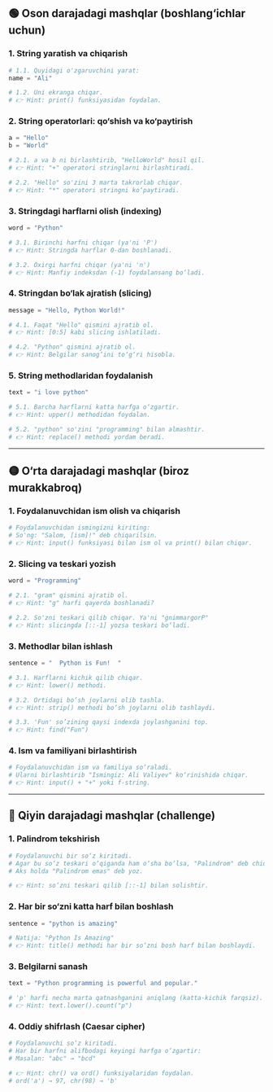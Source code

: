 ## 🟢 **Oson darajadagi mashqlar (boshlang‘ichlar uchun)**

### 1. **String yaratish va chiqarish**
```python
# 1.1. Quyidagi o'zgaruvchini yarat:
name = "Ali"

# 1.2. Uni ekranga chiqar. 
# 👉 Hint: print() funksiyasidan foydalan.
```

### 2. **String operatorlari: qo‘shish va ko‘paytirish**
```python
a = "Hello"
b = "World"

# 2.1. a va b ni birlashtirib, "HelloWorld" hosil qil.
# 👉 Hint: "+" operatori stringlarni birlashtiradi.

# 2.2. "Hello" so'zini 3 marta takrorlab chiqar.
# 👉 Hint: "*" operatori stringni ko‘paytiradi.
```

### 3. **Stringdagi harflarni olish (indexing)**
```python
word = "Python"

# 3.1. Birinchi harfni chiqar (ya'ni 'P')
# 👉 Hint: Stringda harflar 0-dan boshlanadi.

# 3.2. Oxirgi harfni chiqar (ya'ni 'n')
# 👉 Hint: Manfiy indeksdan (-1) foydalansang bo‘ladi.
```

### 4. **Stringdan bo‘lak ajratish (slicing)**
```python
message = "Hello, Python World!"

# 4.1. Faqat "Hello" qismini ajratib ol.
# 👉 Hint: [0:5] kabi slicing ishlatiladi.

# 4.2. "Python" qismini ajratib ol.
# 👉 Hint: Belgilar sanog‘ini to‘g‘ri hisobla.
```

### 5. **String methodlaridan foydalanish**
```python
text = "i love python"

# 5.1. Barcha harflarni katta harfga o‘zgartir.
# 👉 Hint: upper() methodidan foydalan.

# 5.2. "python" so'zini "programming" bilan almashtir.
# 👉 Hint: replace() methodi yordam beradi.
```

---

## 🟡 **O‘rta darajadagi mashqlar (biroz murakkabroq)**

### 1. **Foydalanuvchidan ism olish va chiqarish**
```python
# Foydalanuvchidan ismingizni kiriting:
# So'ng: "Salom, [ism]!" deb chiqarilsin.
# 👉 Hint: input() funksiyasi bilan ism ol va print() bilan chiqar.
```

### 2. **Slicing va teskari yozish**
```python
word = "Programming"

# 2.1. "gram" qismini ajratib ol.
# 👉 Hint: "g" harfi qayerda boshlanadi?

# 2.2. So'zni teskari qilib chiqar. Ya'ni "gnimmargorP"
# 👉 Hint: slicingda [::-1] yozsa teskari bo‘ladi.
```

### 3. **Methodlar bilan ishlash**
```python
sentence = "  Python is Fun!  "

# 3.1. Harflarni kichik qilib chiqar.
# 👉 Hint: lower() methodi.

# 3.2. Ortidagi bo‘sh joylarni olib tashla.
# 👉 Hint: strip() methodi bo‘sh joylarni olib tashlaydi.

# 3.3. 'Fun' so’zining qaysi indexda joylashganini top.
# 👉 Hint: find("Fun")
```

### 4. **Ism va familiyani birlashtirish**
```python
# Foydalanuvchidan ism va familiya so‘raladi.
# Ularni birlashtirib "Ismingiz: Ali Valiyev" ko‘rinishida chiqar.
# 👉 Hint: input() + "+" yoki f-string.
```

---

## 🔴 **Qiyin darajadagi mashqlar (challenge)**

### 1. **Palindrom tekshirish**
```python
# Foydalanuvchi bir so‘z kiritadi.
# Agar bu so‘z teskari o‘qiganda ham o‘sha bo‘lsa, "Palindrom" deb chiqar.
# Aks holda "Palindrom emas" deb yoz.

# 👉 Hint: so‘zni teskari qilib [::-1] bilan solishtir.
```

### 2. **Har bir so‘zni katta harf bilan boshlash**
```python
sentence = "python is amazing"

# Natija: "Python Is Amazing"
# 👉 Hint: title() methodi har bir so‘zni bosh harf bilan boshlaydi.
```

### 3. **Belgilarni sanash**
```python
text = "Python programming is powerful and popular."

# 'p' harfi necha marta qatnashganini aniqlang (katta-kichik farqsiz).
# 👉 Hint: text.lower().count("p")
```

### 4. **Oddiy shifrlash (Caesar cipher)**
```python
# Foydalanuvchi so‘z kiritadi.
# Har bir harfni alifbodagi keyingi harfga o‘zgartir:
# Masalan: "abc" → "bcd"

# 👉 Hint: chr() va ord() funksiyalaridan foydalan.
# ord('a') → 97, chr(98) → 'b'
```
